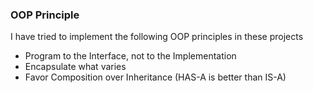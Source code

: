 ### OOP Principle
I have tried to implement the following OOP principles in these projects
- Program to the Interface, not to the Implementation
- Encapsulate what varies
- Favor Composition over Inheritance (HAS-A is better than IS-A)
